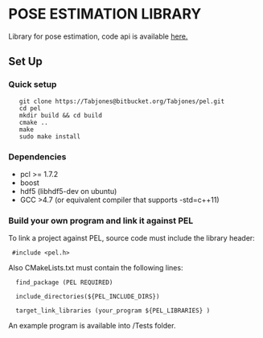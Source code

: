 POSE ESTIMATION LIBRARY
=======================

Library for pose estimation, code api is available [here.](http://federicocp.bitbucket.org/pel/index.html)

Set Up
------------
### Quick setup
       git clone https://Tabjones@bitbucket.org/Tabjones/pel.git
       cd pel
       mkdir build && cd build
       cmake ..
       make
       sudo make install
### Dependencies
+ pcl >= 1.7.2
+ boost
+ hdf5 (libhdf5-dev on ubuntu)
+ GCC  >4.7 (or equivalent compiler that supports -std=c++11)
### Build your own program and link it against PEL
To link a project against PEL, source code must include the library header:

     #include <pel.h>

Also CMakeLists.txt must contain the following lines:

      find_package (PEL REQUIRED)

      include_directories(${PEL_INCLUDE_DIRS})

      target_link_libraries (your_program ${PEL_LIBRARIES} )

An example program is available into /Tests folder.